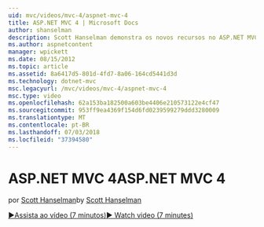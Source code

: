 ```yaml
---
uid: mvc/videos/mvc-4/aspnet-mvc-4
title: ASP.NET MVC 4 | Microsoft Docs
author: shanselman
description: Scott Hanselman demonstra os novos recursos no ASP.NET MVC 4.
ms.author: aspnetcontent
manager: wpickett
ms.date: 08/15/2012
ms.topic: article
ms.assetid: 8a6417d5-801d-4fd7-8a06-164cd5441d3d
ms.technology: dotnet-mvc
msc.legacyurl: /mvc/videos/mvc-4/aspnet-mvc-4
msc.type: video
ms.openlocfilehash: 62a153ba182500a603be4406e210573122e4cf47
ms.sourcegitcommit: 953ff9ea4369f154d6fd0239599279ddd3280009
ms.translationtype: MT
ms.contentlocale: pt-BR
ms.lasthandoff: 07/03/2018
ms.locfileid: "37394580"
---
```

<a name="aspnet-mvc-4"></a><span data-ttu-id="5759d-103">ASP.NET MVC 4</span><span class="sxs-lookup"><span data-stu-id="5759d-103">ASP.NET MVC 4</span></span>
====================
<span data-ttu-id="5759d-104">por [Scott Hanselman](https://github.com/shanselman)</span><span class="sxs-lookup"><span data-stu-id="5759d-104">by [Scott Hanselman](https://github.com/shanselman)</span></span>

[<span data-ttu-id="5759d-105">&#9654;Assista ao vídeo (7 minutos)</span><span class="sxs-lookup"><span data-stu-id="5759d-105">&#9654; Watch video (7 minutes)</span></span>](https://channel9.msdn.com/Blogs/ASP-NET-Site-Videos/aspnet-mvc-4)

